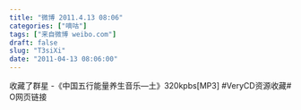 ```yaml
---
title: "微博 2011.4.13 08:06"
categories: ["嘀咕"]
tags: ["来自微博 weibo.com"]
draft: false
slug: "T3siXi"
date: "2011-04-13 08:06:00"
---
```


<p>收藏了群星 -《中国五行能量养生音乐—土》320kpbs[MP3] #VeryCD资源收藏# O网页链接 ​​​​</p>
